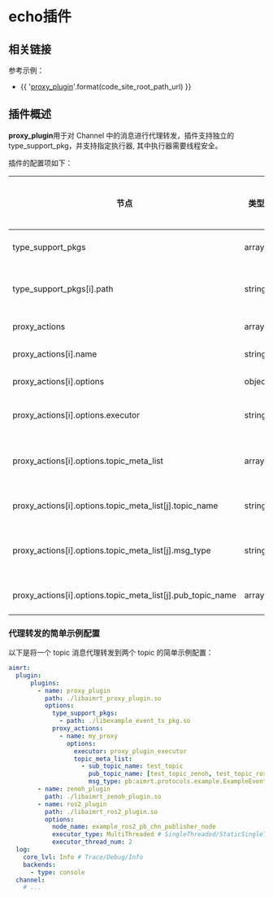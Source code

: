 
# echo插件

## 相关链接

参考示例：
- {{ '[proxy_plugin]({}/src/examples/plugins/proxy_plugin)'.format(code_site_root_path_url) }}

## 插件概述

**proxy_plugin**用于对 Channel 中的消息进行代理转发，插件支持独立的 type_support_pkg，并支持指定执行器, 其中执行器需要线程安全。

插件的配置项如下：

| 节点                              | 类型          | 是否可选| 默认值  | 作用 |
| ----                              | ----          | ----  | ----      | ---- |
| type_support_pkgs                 | array         | 必选  | []        | type support 包配置 |
| type_support_pkgs[i].path         | string        | 必选  | ""        | type support 包的路径 |
| proxy_actions                     | array         | 必选  | []        | 代理转发配置 |
| proxy_actions[i].name            | string        | 必选  | ""        | 代理转发名称 |
| proxy_actions[i].options         | object        | 必选  | {}        | 代理转发配置 |
| proxy_actions[i].options.executor| string        | 必选  | ""        | 代理转发执行器 |
| proxy_actions[i].options.topic_meta_list                   | array         | 必选  | []        | 要代理转发的 topic 和类型 |
| proxy_actions[i].options.topic_meta_list[j].topic_name     | string        | 必选  | ""        | 要代理转发的 topic |
| proxy_actions[i].options.topic_meta_list[j].msg_type       | string        | 必选  | ""        | 要代理转发的消息类型 |
| proxy_actions[i].options.topic_meta_list[j].pub_topic_name | array         | 必选  | []        | 代理转发后的 topic |



### 代理转发的简单示例配置

以下是将一个 topic 消息代理转发到两个 topic 的简单示例配置：
```yaml
aimrt:
  plugin:
      plugins:
        - name: proxy_plugin
          path: ./libaimrt_proxy_plugin.so
          options:
            type_support_pkgs:
              - path: ./libexample_event_ts_pkg.so
            proxy_actions:
              - name: my_proxy
                options:
                  executor: proxy_plugin_executor
                  topic_meta_list:
                    - sub_topic_name: test_topic
                      pub_topic_name: [test_topic_zenoh, test_topic_ros2]
                      msg_type: pb:aimrt.protocols.example.ExampleEventMsg
        - name: zenoh_plugin
          path: ./libaimrt_zenoh_plugin.so
        - name: ros2_plugin
          path: ./libaimrt_ros2_plugin.so
          options:
            node_name: example_ros2_pb_chn_publisher_node
            executor_type: MultiThreaded # SingleThreaded/StaticSingleThreaded/MultiThreaded
            executor_thread_num: 2
  log:
    core_lvl: Info # Trace/Debug/Info
    backends:
      - type: console
  channel:
    # ...
```



